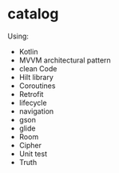 # catalog

Using:
- Kotlin
- MVVM architectural pattern
- clean Code
- Hilt library 
- Coroutines
- Retrofit
- lifecycle
- navigation
- gson
- glide
- Room 
- Cipher
- Unit test
- Truth
